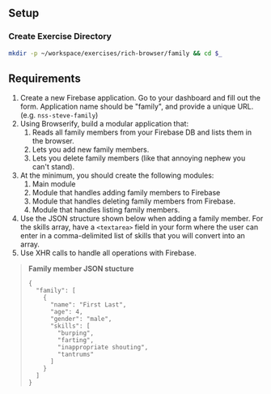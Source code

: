 ## Setup

### Create Exercise Directory

```bash
mkdir -p ~/workspace/exercises/rich-browser/family && cd $_
```

## Requirements

1. Create a new Firebase application. Go to your dashboard and fill out the form. Application name should be "family", and provide a unique URL. (e.g. `nss-steve-family`)
1. Using Browserify, build a modular application that:
    1. Reads all family members from your Firebase DB and lists them in the browser.
    1. Lets you add new family members.
    1. Lets you delete family members (like that annoying nephew you can't stand).
1. At the minimum, you should create the following modules:
    1. Main module
    1. Module that handles adding family members to Firebase
    1. Module that handles deleting family members from Firebase.
    1. Module that handles listing family members.
1. Use the JSON structure shown below when adding a family member.  For the skills array, have a `<textarea>` field in your form where the user can enter in a comma-delimited list of skills that you will convert into an array.
1. Use XHR calls to handle all operations with Firebase.

> **Family member JSON stucture**
>
> ```
> {
>   "family": [
>     {
>       "name": "First Last",
>       "age": 4,
>       "gender": "male",
>       "skills": [
>         "burping",
>         "farting",
>         "inappropriate shouting",
>         "tantrums"
>       ]
>     }
>   ]
> }
> ```
> 